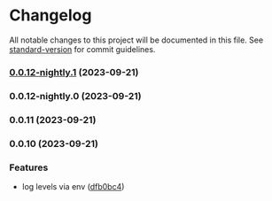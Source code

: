 # Changelog

All notable changes to this project will be documented in this file. See [standard-version](https://github.com/conventional-changelog/standard-version) for commit guidelines.

### [0.0.12-nightly.1](https://github.com/ImLunaHey/logger/compare/v0.0.12-nightly.0...v0.0.12-nightly.1) (2023-09-21)

### 0.0.12-nightly.0 (2023-09-21)

### 0.0.11 (2023-09-21)

### 0.0.10 (2023-09-21)


### Features

* log levels via env ([dfb0bc4](https://github.com/ImLunaHey/logger/commit/dfb0bc4bf16fb27debe57c976e49104e6da59261))
